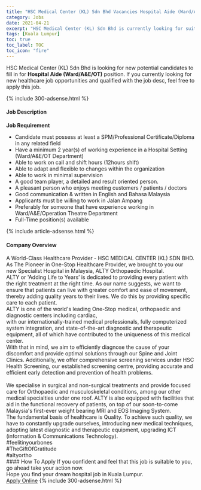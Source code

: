 ```yaml
---
title: "HSC Medical Center (KL) Sdn Bhd Vacancies Hospital Aide (Ward/A&E/OT)" 
category: Jobs 
date: 2021-04-21 
excerpt: "HSC Medical Center (KL) Sdn Bhd is currently looking for suitable person to fill in the Hospital Aide (Ward/A&E/OT) which positioned at Kuala Lumpur" 
tags: [Kuala Lumpur] 
toc: true 
toc_label: TOC 
toc_icon: "fire" 
--- 
```


<p>HSC Medical Center (KL) Sdn Bhd is looking for new potential candidates to fill in for <b>Hospital Aide (Ward/A&E/OT)</b> position. If you currently looking for new healthcare job opportunities and qualified with the job desc, feel free to apply this job.
</p>{% include 300-adsense.html %} 
<div><div><h4>Job Description</h4></div><div><div><span><div><div><strong>Job Requirement</strong></div><ul><li>Candidate must possess at least a SPM/Professional Certificate/Diploma in any related field</li><li>Have a minimum 2 year(s) of working experience in a Hospital Setting (Ward/A&amp;E/OT Department)</li><li>Able to work on call and shift hours (12hours shift)</li><li>Able to adapt and flexible to changes within the organization</li><li>Able to work in minimal supervision</li><li>A good team player, a detailed and result oriented person.</li><li>A pleasant person who enjoys meeting customers / patients / doctors</li><li>Good communication &amp; written in English and Bahasa Malaysia</li><li>Applicants must be willing to work in Jalan Ampang</li><li>Preferably for someone that have experience working in Ward/A&amp;E/Operation Theatre Department</li><li>Full-Time position(s) available</li></ul></div></span></div></div></div> 
{% include article-adsense.html %} 
<div><div><h4>Company Overview</h4></div><div><div><span><div><div>
	A World-Class Healthcare Provider - HSC MEDICAL CENTER (KL) SDN BHD.</div>
<div>
	As The Pioneer in One-Stop Healthcare Provider, we brought to you our new Specialist Hospital in Malaysia, ALTY Orthopaedic Hospital.</div>
<div>
	ALTY or&#160;'Adding Life to Years&#8217;&#160;is dedicated to providing every patient with the right treatment at the right time. As our name suggests, we want to ensure that patients can live with greater comfort and ease of movement, thereby adding quality years to their lives. We do this by providing specific care to each patient.</div>
<div>
	ALTY is one of the world's leading One-Stop medical, orthopaedic and diagnostic centers including cardiac,</div>
<div>
	with our internationally-trained medical professionals, fully computerized system integration, and state-of-the-art diagnostic and therapeutic equipment, all of which have contributed to the uniqueness of this medical center.</div>
<div>
	With that in mind, we aim to efficiently diagnose the cause of your discomfort and provide optimal solutions through our Spine and Joint Clinics. Additionally, we offer comprehensive screening services under HSC Health Screening, our established screening centre, providing accurate and efficient early detection and prevention of health problems.</div>
<div>
<br>
	We specialise in surgical and non-surgical treatments and provide focused care for Orthopaedic and musculoskeletal conditions, among our other medical specialties under one roof. ALTY is also equipped with facilities that aid in the functional recovery of patients, on top of our soon-to-come Malaysia's first-ever weight bearing MRI and EOS Imaging System.</div>
<div>
	The fundamental basis of healthcare is Quality. To achieve such quality, we have to constantly upgrade ourselves, introducing new medical techniques, adopting latest diagnostic and therapeutic equipment, upgrading ICT (information &amp; Communications Technology).</div>
<div>
	#feelitinyourbones</div>
<div>
	#TheGiftOfGratitude</div>
<div>
	#altyortho</div></div></span></div></div></div> 
#### How To Apply 
If you confident and feel that this job is suitable to you, go ahead take your action now. <br/> 
Hope you find your dream hospital job in Kuala Lumpur. <br/> 
<a href="https://www.jobstreet.com.my/en/job/hospital-aide-ward-a-e-ot-4542647?jobId=jobstreet-my-job-4542647" class="btn btn--warning" target="_blank" rel="nofollow noopenner">Apply Online</a> 
{% include 300-adsense.html %} 
